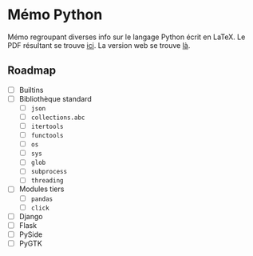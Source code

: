 # Mémo Python
Mémo regroupant diverses info sur le langage Python écrit en LaTeX. Le PDF résultant se trouve [ici](http://python.pycolore.fr). La version web se trouve [là](http://www.pycolore.fr/python/).

## Roadmap

- [ ] Builtins
- [ ] Bibliothèque standard
  - [ ] `json`
  - [ ] `collections.abc`
  - [ ] `itertools` 
  - [ ] `functools`
  - [ ] `os`
  - [ ] `sys`
  - [ ] `glob`
  - [ ] `subprocess`
  - [ ] `threading`
- [ ] Modules tiers
  - [ ] `pandas`
  - [ ] `click`
- [ ] Django
- [ ] Flask
- [ ] PySide
- [ ] PyGTK
